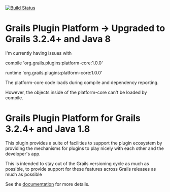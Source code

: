 [![Build Status](https://travis-ci.org/grails-plugins/grails-platform-core.svg)](https://travis-ci.org/grails-plugins/grails-platform-core)

# Grails Plugin Platform -> Upgraded to Grails 3.2.4+ and Java 8

I'm currently having issues with 

compile 'org.grails.plugins:platform-core:1.0.0'


runtime 'org.grails.plugins:platform-core:1.0.0'

The platform-core code loads during compile and dependency reporting. 

However, the objects inside of the platform-core can't be loaded by compile.

# Grails Plugin Platform for Grails 3.2.4+ and Java 1.8

This plugin provides a suite of facilities to support the plugin ecosystem by
providing the mechanisms for plugins to play nicely with each other and the
developer's app.

This is intended to stay out of the Grails versioning cycle as much as
possible, to provide support for these features across Grails releases as much
as possible

See the [documentation](http://grailsrocks.github.com/grails-platform-core/guide/) for more details.
